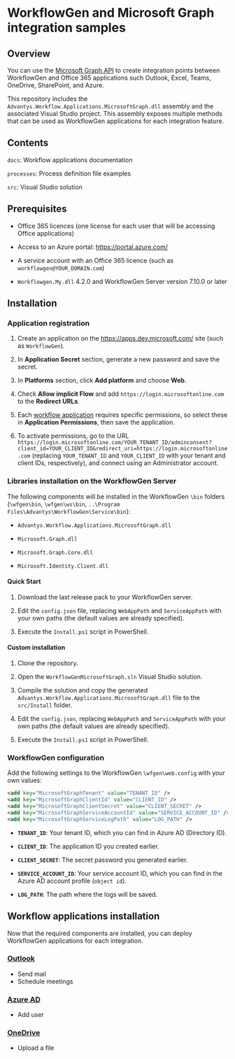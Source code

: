# WorkflowGen and Microsoft Graph integration samples

## Overview

You can use the [Microsoft Graph API](https://developer.microsoft.com/en-us/graph/docs/concepts/v1-overview) to create integration points between WorkflowGen and Office 365 applications such Outlook, Excel, Teams, OneDrive, SharePoint, and Azure. 

This repository includes the `Advantys.Workflow.Applications.MicrosoftGraph.dll` assembly and the associated Visual Studio project.
This assembly exposes multiple methods that can be used as WorkflowGen applications for each integration feature.

## Contents

`docs`: Workflow applications documentation

`processes`: Process definition file examples

`src`: Visual Studio solution

## Prerequisites

- Office 365 licences (one license for each user that will be accessing Office applications)

- Access to an Azure portal: https://portal.azure.com/

- A service account with an Office 365 licence (such as `workflowgen@YOUR_DOMAIN.com`)

- `Workflowgen.My.dll` 4.2.0 and WorkflowGen Server version 7.10.0 or later


## Installation

### Application registration

1. Create an application on the https://apps.dev.microsoft.com/ site (such as `WorkflowGen`).

2. In **Application Secret** section, generate a new password and save the secret.

3. In **Platforms** section, click **Add platform** and choose **Web**. 

4. Check **Allow implicit Flow** and add `https://login.microsoftonline.com` to the **Redirect URLs**.

5. Each [workflow application](#Workflow-applications-installation) requires specific permissions, so select these in **Application Permissions**, then save the application.

6. To activate permissions, go to the URL `https://login.microsoftonline.com/YOUR_TENANT_ID/adminconsent?client_id=YOUR_CLIENT_ID&redirect_uri=https://login.microsoftonline.com` (replacing `YOUR_TENANT_ID` and `YOUR_CLIENT_ID` with your tenant and client IDs, respectively), and connect using an Administrator account.

### Libraries installation on the WorkflowGen Server

The following components will be installed in the WorkflowGen `\bin` folders (`\wfgen\bin`, `\wfgen\ws\bin`, `..\Program Files\Advantys\WorkflowGen\Service\bin`):

- `Advantys.Workflow.Applications.MicrosoftGraph.dll` 

- `Microsoft.Graph.dll`

- `Microsoft.Graph.Core.dll`

- `Microsoft.Identity.Client.dll`

#### Quick Start

1. Download the last release pack to your WorkflowGen server.

2. Edit the `config.json` file, replacing `WebAppPath` and `ServiceAppPath` with your own paths (the default values are already specified).

3. Execute the `Install.ps1` script in PowerShell. 

#### Custom installation

1. Clone the repository.

2. Open the `WorkflowGenMicrosoftGraph.sln` Visual Studio solution.

3. Compile the solution and copy the generated `Advantys.Workflow.Applications.MicrosoftGraph.dll` file to the `src/Install` folder.

4. Edit the `config.json`, replacing `WebAppPath` and `ServiceAppPath` with your own paths (the default values are already specified).

5. Execute the `Install.ps1` script in PowerShell. 
 
### WorkflowGen configuration

Add the following settings to the WorkflowGen `\wfgen\web.config` with your own values:

```xml
<add key="MicrosoftGraphTenant" value="TENANT_ID" />
<add key="MicrosoftGraphClientId" value="CLIENT_ID" />
<add key="MicrosoftGraphClientSecret" value="CLIENT_SECRET" />
<add key="MicrosoftGraphServiceAccountId" value="SERVICE_ACCOUNT_ID" />
<add key="MicrosoftGraphServiceLogPath" value="LOG_PATH" />
```
    
* **`TENANT_ID`**: Your tenant ID, which you can find in Azure AD (Directory ID).

* **`CLIENT_ID`**: The application ID you created earlier.

* **`CLIENT_SECRET`**: The secret password you generated earlier.

* **`SERVICE_ACCOUNT_ID`**: Your service account ID, which you can find in the Azure AD account profile (`object id`).

* **`LOG_PATH`**: The path where the logs will be saved.

## Workflow applications installation

Now that the required components are installed, you can deploy WorkflowGen applications for each integration.

### [Outlook](https://github.com/advantys/workflowgen-microsoft-graph/tree/master/docs/Outlook)

- Send mail 
- Schedule meetings 

### [Azure AD](https://github.com/advantys/workflowgen-microsoft-graph/tree/master/docs/Azure%20AD)

- Add user

### [OneDrive](https://github.com/advantys/workflowgen-microsoft-graph/tree/master/docs/OneDrive)

- Upload a file
